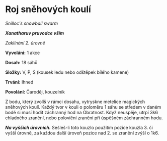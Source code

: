 # Roj sněhových koulí

*Snilloc's snowball swarm*

***Xanatharuv pruvodce vším***

 *Zaklínání 2. úrovně* 
 

**Vyvolání:** 1 akce

**Dosah:** 18 sáhů

**Složky:** V, P, S (kousek ledu nebo odštěpek bílého kamene)

**Trvání:** Ihned

**Povolání:** Čaroděj, kouzelník
 
Z bodu, který zvolíš v rámci dosahu, vytryskne metelice magických sněhových koulí. Každý tvor v kouli o poloměru 1 sáhu se středem v daném bodě si musí hodit záchranný hod na Obratnost. Když neuspěje, utrpí 3k6 chladného zranění, nebo poloviční zranění při úspěšném záchranném hodu.

***Na vyšších úrovních.*** Sešleš-li toto kouzlo použitím pozice kouzla 3. či vyšší úrovně, za každou další úroveň pozice nad 2. se zranění zvýší o 1k6.